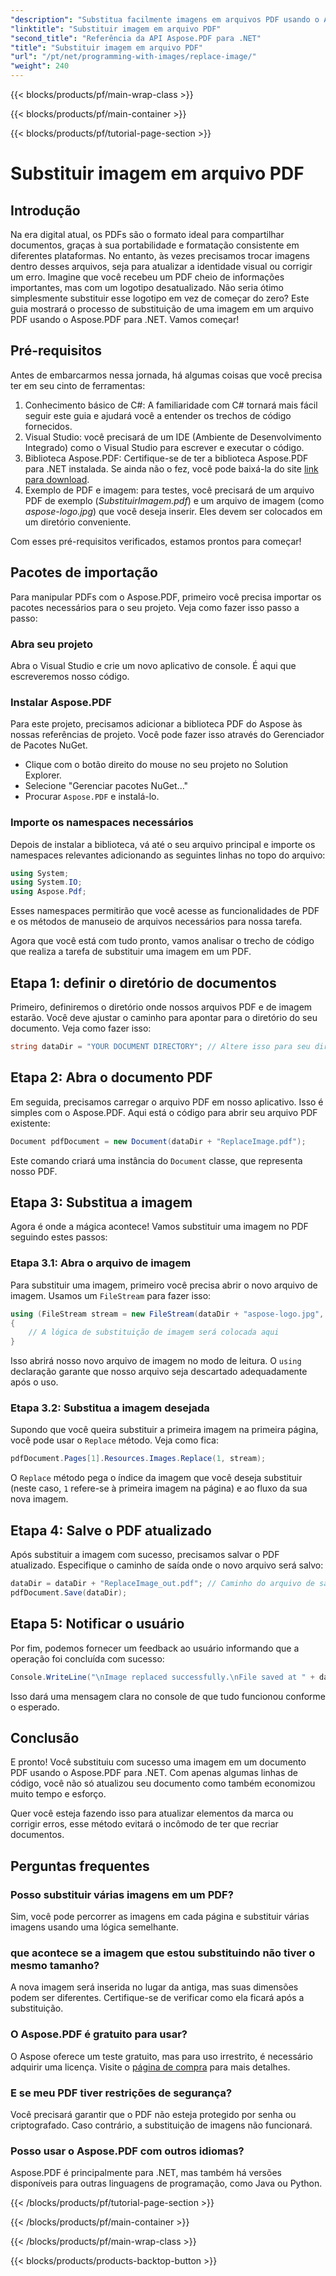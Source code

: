 ```yaml
---
"description": "Substitua facilmente imagens em arquivos PDF usando o Aspose.PDF para .NET. Siga este guia para obter instruções passo a passo e aprimorar suas habilidades de gerenciamento de PDF."
"linktitle": "Substituir imagem em arquivo PDF"
"second_title": "Referência da API Aspose.PDF para .NET"
"title": "Substituir imagem em arquivo PDF"
"url": "/pt/net/programming-with-images/replace-image/"
"weight": 240
---
```


{{< blocks/products/pf/main-wrap-class >}}

{{< blocks/products/pf/main-container >}}

{{< blocks/products/pf/tutorial-page-section >}}

# Substituir imagem em arquivo PDF

## Introdução

Na era digital atual, os PDFs são o formato ideal para compartilhar documentos, graças à sua portabilidade e formatação consistente em diferentes plataformas. No entanto, às vezes precisamos trocar imagens dentro desses arquivos, seja para atualizar a identidade visual ou corrigir um erro. Imagine que você recebeu um PDF cheio de informações importantes, mas com um logotipo desatualizado. Não seria ótimo simplesmente substituir esse logotipo em vez de começar do zero? Este guia mostrará o processo de substituição de uma imagem em um arquivo PDF usando o Aspose.PDF para .NET. Vamos começar!

## Pré-requisitos

Antes de embarcarmos nessa jornada, há algumas coisas que você precisa ter em seu cinto de ferramentas:

1. Conhecimento básico de C#: A familiaridade com C# tornará mais fácil seguir este guia e ajudará você a entender os trechos de código fornecidos.
2. Visual Studio: você precisará de um IDE (Ambiente de Desenvolvimento Integrado) como o Visual Studio para escrever e executar o código.
3. Biblioteca Aspose.PDF: Certifique-se de ter a biblioteca Aspose.PDF para .NET instalada. Se ainda não o fez, você pode baixá-la do site [link para download](https://releases.aspose.com/pdf/net/).
4. Exemplo de PDF e imagem: para testes, você precisará de um arquivo PDF de exemplo (*SubstituirImagem.pdf*) e um arquivo de imagem (como *aspose-logo.jpg*) que você deseja inserir. Eles devem ser colocados em um diretório conveniente.

Com esses pré-requisitos verificados, estamos prontos para começar! 

## Pacotes de importação

Para manipular PDFs com o Aspose.PDF, primeiro você precisa importar os pacotes necessários para o seu projeto. Veja como fazer isso passo a passo:

### Abra seu projeto

Abra o Visual Studio e crie um novo aplicativo de console. É aqui que escreveremos nosso código.

### Instalar Aspose.PDF

Para este projeto, precisamos adicionar a biblioteca PDF do Aspose às nossas referências de projeto. Você pode fazer isso através do Gerenciador de Pacotes NuGet. 

- Clique com o botão direito do mouse no seu projeto no Solution Explorer.
- Selecione "Gerenciar pacotes NuGet..."
- Procurar `Aspose.PDF` e instalá-lo.

### Importe os namespaces necessários 

Depois de instalar a biblioteca, vá até o seu arquivo principal e importe os namespaces relevantes adicionando as seguintes linhas no topo do arquivo:

```csharp
using System;
using System.IO;
using Aspose.Pdf;
```

Esses namespaces permitirão que você acesse as funcionalidades de PDF e os métodos de manuseio de arquivos necessários para nossa tarefa.

Agora que você está com tudo pronto, vamos analisar o trecho de código que realiza a tarefa de substituir uma imagem em um PDF. 

## Etapa 1: definir o diretório de documentos

Primeiro, definiremos o diretório onde nossos arquivos PDF e de imagem estarão. Você deve ajustar o caminho para apontar para o diretório do seu documento. Veja como fazer isso:

```csharp
string dataDir = "YOUR DOCUMENT DIRECTORY"; // Altere isso para seu diretório
```

## Etapa 2: Abra o documento PDF

Em seguida, precisamos carregar o arquivo PDF em nosso aplicativo. Isso é simples com o Aspose.PDF. Aqui está o código para abrir seu arquivo PDF existente:

```csharp
Document pdfDocument = new Document(dataDir + "ReplaceImage.pdf");
```

Este comando criará uma instância do `Document` classe, que representa nosso PDF.

## Etapa 3: Substitua a imagem

Agora é onde a mágica acontece! Vamos substituir uma imagem no PDF seguindo estes passos:

### Etapa 3.1: Abra o arquivo de imagem

Para substituir uma imagem, primeiro você precisa abrir o novo arquivo de imagem. Usamos um `FileStream` para fazer isso:

```csharp
using (FileStream stream = new FileStream(dataDir + "aspose-logo.jpg", FileMode.Open))
{
    // A lógica de substituição de imagem será colocada aqui
}
```

Isso abrirá nosso novo arquivo de imagem no modo de leitura. O `using` declaração garante que nosso arquivo seja descartado adequadamente após o uso.

### Etapa 3.2: Substitua a imagem desejada

Supondo que você queira substituir a primeira imagem na primeira página, você pode usar o `Replace` método. Veja como fica:

```csharp
pdfDocument.Pages[1].Resources.Images.Replace(1, stream);
```

O `Replace` método pega o índice da imagem que você deseja substituir (neste caso, `1` refere-se à primeira imagem na página) e ao fluxo da sua nova imagem.

## Etapa 4: Salve o PDF atualizado

Após substituir a imagem com sucesso, precisamos salvar o PDF atualizado. Especifique o caminho de saída onde o novo arquivo será salvo:

```csharp
dataDir = dataDir + "ReplaceImage_out.pdf"; // Caminho do arquivo de saída
pdfDocument.Save(dataDir);
```

## Etapa 5: Notificar o usuário

Por fim, podemos fornecer um feedback ao usuário informando que a operação foi concluída com sucesso:

```csharp
Console.WriteLine("\nImage replaced successfully.\nFile saved at " + dataDir);
```

Isso dará uma mensagem clara no console de que tudo funcionou conforme o esperado.

## Conclusão

E pronto! Você substituiu com sucesso uma imagem em um documento PDF usando o Aspose.PDF para .NET. Com apenas algumas linhas de código, você não só atualizou seu documento como também economizou muito tempo e esforço. 

Quer você esteja fazendo isso para atualizar elementos da marca ou corrigir erros, esse método evitará o incômodo de ter que recriar documentos.

## Perguntas frequentes

### Posso substituir várias imagens em um PDF?
Sim, você pode percorrer as imagens em cada página e substituir várias imagens usando uma lógica semelhante.

### que acontece se a imagem que estou substituindo não tiver o mesmo tamanho?
A nova imagem será inserida no lugar da antiga, mas suas dimensões podem ser diferentes. Certifique-se de verificar como ela ficará após a substituição.

### O Aspose.PDF é gratuito para usar?
O Aspose oferece um teste gratuito, mas para uso irrestrito, é necessário adquirir uma licença. Visite o [página de compra](https://purchase.aspose.com/buy) para mais detalhes.

### E se meu PDF tiver restrições de segurança?
Você precisará garantir que o PDF não esteja protegido por senha ou criptografado. Caso contrário, a substituição de imagens não funcionará.

### Posso usar o Aspose.PDF com outros idiomas?
Aspose.PDF é principalmente para .NET, mas também há versões disponíveis para outras linguagens de programação, como Java ou Python.

{{< /blocks/products/pf/tutorial-page-section >}}

{{< /blocks/products/pf/main-container >}}

{{< /blocks/products/pf/main-wrap-class >}}

{{< blocks/products/products-backtop-button >}}